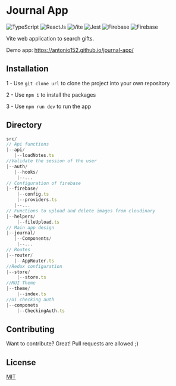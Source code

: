 # Journal App
<div>
  <img alt="TypeScript" src="https://img.shields.io/badge/-TypeScript-007ACC?style=for-the-badge&logo=typescript&logoColor=white" />
  <img alt="ReactJs" src="https://img.shields.io/badge/ReactJs-45b8d8?style=for-the-badge&logo=react&logoColor=white" />
  <img alt="Vite" src="https://img.shields.io/badge/Vite-43853d?style=for-the-badge&logo=Vite&logoColor=white" />
  <img alt="Jest" src="https://img.shields.io/badge/-Jest-15c213?style=for-the-badge&logo=jest&logoColor=white" />
  <img alt="Firebase" src="https://img.shields.io/badge/-Firebase-b0b518?style=for-the-badge&logo=firebase&logoColor=white" />
  <img alt="Firebase" src="https://img.shields.io/badge/-MUI-165fcc?style=for-the-badge&logo=MUI&logoColor=white" />
</div>
  
Vite web application to search gifts.

Demo app: https://antonio152.github.io/journal-app/

## Installation

1 - Use ```git clone url``` to clone the project into your own repository

2 - Use ```npm i``` to install the packages

3 - Use ```npm run dev``` to run the app

## Directory

```js
src/
// Api functions
|--api/
   |--loadNotes.ts
//Validate the session of the user
|--auth/
   |--hooks/
    |--...
// Configuration of firebase
|--firebase/
    |--config.ts
    |--providers.ts
   |--...
// Functions to upload and delete images from cloudinary
|--helpers/
    |--fileUpload.ts
// Main app design
|--journal/
   |--Components/
    |--...
// Routes
|--router/
   |--AppRouter.ts
//Redux configuration
|--store/
    |--store.ts
//MUI Theme
|--theme/
    |--index.ts
//UI checking auth
|--componets
    |--CheckingAuth.ts
```


## Contributing
Want to contribute? Great!
Pull requests are allowed ;)

## License
[MIT](https://choosealicense.com/licenses/mit/)